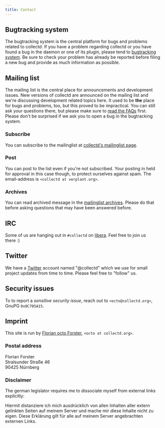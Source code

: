 ```yaml
---
title: Contact
---
```


## Bugtracking system

<span class="summary">The bugtracking system is the central platform for bugs and problems related to collectd.</span>
If you have a problem regarding <span class="collectd">collectd</span> or you have found a bug in the daemon or one of
its plugin, please tend to [bugtracking system](https://github.com/collectd/collectd/issues). Be sure to check your
problem has already be reported before filing a new bug and provide as much information as possible.

## Mailing list

<span class="summary">The mailing list is the central place for announcements and development issues.</span> New
versions of <span class="collectd">collectd</span> are announced on the mailing list and we're discussing development
related topics here. It used to be **the** place for bugs and problems, too, but this proved to be impractical. You can
still ask your questions there, but please make sure to [read the FAQs](/documentation/faq.html) first. Please don't be
surprised if we ask you to open a bug in the bugtracking system.

### Subscribe

You can subscribe to the mailinglist at [collectd's mailinglist page](http://mailman.verplant.org/listinfo/collectd).

### Post

You can post to the list even if you're not subscribed. Your posting in held for approval in this case though, to
protect ourselves against spam. The email-address is `<collectd at verplant.org>`.

### Archives

You can read archived message in the [mailinglist archives](http://mailman.verplant.org/pipermail/collectd/). Please do
that before asking questions that may have been answered before.

## IRC

Some of us are hanging out in `#collectd` on [libera](http://libera.chat/). Feel free to join us there :)

## Twitter

We have a [Twitter](http://twitter.com/collectd) account named "@collectd" which we use for small project updates from
time to time.  Please feel free to "follow" us.

## Security issues

To to report a *sensitive security issue*, reach out to `<octo@collectd.org>`, GnuPG `0x0C705A15`.

## Imprint

This site is run by [Florian octo Forster](http://octo.it/), `<octo at collectd.org>`.

### Postal address

Florian Forster<br>
Stralsunder Straße 46<br>
90425 Nürnberg

### Disclaimer

The german legislator requires me to dissociate myself from external
links explicitly:

Hiermit distanziere ich mich ausdrücklich von allen Inhalten aller
extern gelinkten Seiten auf meinem Server und mache mir diese Inhalte
nicht zu eigen. Diese Erklärung gilt für alle auf meinem Server
angebrachten externen Links.

